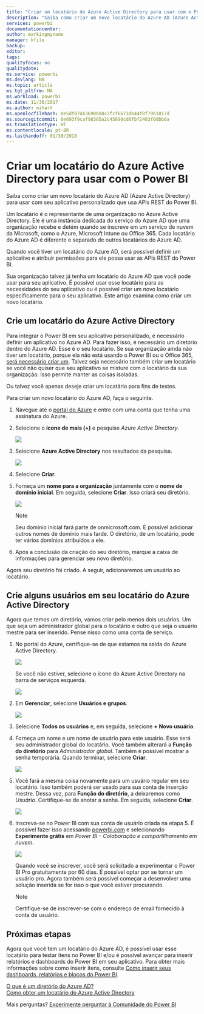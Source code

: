 ```yaml
---
title: "Criar um locatário do Azure Active Directory para usar com o Power BI"
description: "Saiba como criar um novo locatário do Azure AD (Azure Active Directory) para usar com seu aplicativo personalizado que usa APIs REST do Power BI."
services: powerbi
documentationcenter: 
author: markingmyname
manager: kfile
backup: 
editor: 
tags: 
qualityfocus: no
qualitydate: 
ms.service: powerbi
ms.devlang: NA
ms.topic: article
ms.tgt_pltfrm: NA
ms.workload: powerbi
ms.date: 11/30/2017
ms.author: mihart
ms.openlocfilehash: 0e5df07ab3690b88c2fcf6673db44f8f79b1817d
ms.sourcegitcommit: 6e693f9caf98385a2c45890cd0fbf2403f0dbb8a
ms.translationtype: HT
ms.contentlocale: pt-BR
ms.lasthandoff: 01/30/2018
---
```

# <a name="create-an-azure-active-directory-tenant-to-use-with-power-bi"></a>Criar um locatário do Azure Active Directory para usar com o Power BI
Saiba como criar um novo locatário do Azure AD (Azure Active Directory) para usar com seu aplicativo personalizado que usa APIs REST do Power BI.

Um locatário é o representante de uma organização no Azure Active Directory. Ele é uma instância dedicada do serviço do Azure AD que uma organização recebe e detém quando se inscreve em um serviço de nuvem da Microsoft, como o Azure, Microsoft Intune ou Office 365. Cada locatário do Azure AD é diferente e separado de outros locatários do Azure AD.

Quando você tiver um locatário do Azure AD, será possível definir um aplicativo e atribuir permissões para ele possa usar as APIs REST do Power BI.

Sua organização talvez já tenha um locatário do Azure AD que você pode usar para seu aplicativo. É possível usar esse locatário para as necessidades do seu aplicativo ou é possível criar um novo locatário especificamente para o seu aplicativo. Este artigo examina como criar um novo locatário.

## <a name="create-an-azure-active-directory-tenant"></a>Crie um locatário do Azure Active Directory
Para integrar o Power BI em seu aplicativo personalizado, é necessário definir um aplicativo no Azure AD. Para fazer isso, é necessário um diretório dentro do Azure AD. Esse é o seu locatário. Se sua organização ainda não tiver um locatário, porque ela não está usando o Power BI ou o Office 365, [será necessário criar um](https://docs.microsoft.com/azure/active-directory/develop/active-directory-howto-tenant). Talvez seja necessário também criar um locatário se você não quiser que seu aplicativo se misture com o locatário da sua organização. Isso permite manter as coisas isoladas.

Ou talvez você apenas deseje criar um locatário para fins de testes.

Para criar um novo locatário do Azure AD, faça o seguinte.

1. Navegue até o [portal do Azure](https://portal.azure.com) e entre com uma conta que tenha uma assinatura do Azure.
2. Selecione o **ícone de mais (+)** e pesquise *Azure Active Directory*.
   
    ![](media/create-an-azure-active-directory-tenant/new-directory.png)
3. Selecione **Azure Active Directory** nos resultados da pesquisa.
   
    ![](media/create-an-azure-active-directory-tenant/new-directory2.png)
4. Selecione **Criar**.
5. Forneça um **nome para a organização** juntamente com o **nome de domínio inicial**. Em seguida, selecione **Criar**. Isso criará seu diretório.
   
    ![](media/create-an-azure-active-directory-tenant/organization-and-domain.png)
   
   > [!NOTE]
   > Seu domínio inicial fará parte de onmicrosoft.com. É possível adicionar outros nomes de domínio mais tarde. O diretório, de um locatário, pode ter vários domínios atribuídos a ele.
   > 
   > 
6. Após a conclusão da criação do seu diretório, marque a caixa de informações para gerenciar seu novo diretório.

Agora seu diretório foi criado. A seguir, adicionaremos um usuário ao locatário.

## <a name="create-some-users-in-your-azure-active-directory-tenant"></a>Crie alguns usuários em seu locatário do Azure Active Directory
Agora que temos um diretório, vamos criar pelo menos dois usuários. Um que seja um administrador global para o locatário e outro que seja o usuário mestre para ser inserido. Pense nisso como uma conta de serviço.

1. No portal do Azure, certifique-se de que estamos na saída do Azure Active Directory.
   
    ![](media/create-an-azure-active-directory-tenant/aad-flyout.png)
   
    Se você não estiver, selecione o ícone do Azure Active Directory na barra de serviços esquerda.
   
    ![](media/create-an-azure-active-directory-tenant/aad-service.png)
2. Em **Gerenciar**, selecione **Usuários e grupos**.
   
    ![](media/create-an-azure-active-directory-tenant/users-and-groups.png)
3. Selecione **Todos os usuários** e, em seguida, selecione **+ Novo usuário**.
4. Forneça um nome e um nome de usuário para este usuário. Esse será seu administrador global do locatário. Você também alterará a **Função do diretório** para *Administrador global*. Também é possível mostrar a senha temporária. Quando terminar, selecione **Criar**.
   
    ![](media/create-an-azure-active-directory-tenant/global-admin.png)
5. Você fará a mesma coisa novamente para um usuário regular em seu locatário. Isso também poderá ser usado para sua conta de inserção mestre. Dessa vez, para **Função do diretório**, a deixaremos como *Usuário*. Certifique-se de anotar a senha. Em seguida, selecione **Criar**.
   
    ![](media/create-an-azure-active-directory-tenant/pbiembed-user.png)
6. Inscreva-se no Power BI com sua conta de usuário criada na etapa 5. É possível fazer isso acessando [powerbi.com](https://powerbi.microsoft.com/get-started/) e selecionando **Experimente grátis** em *Power BI – Colaboração e compartilhamento em nuvem*.
   
    ![](media/create-an-azure-active-directory-tenant/try-powerbi-free.png)
   
    Quando você se inscrever, você será solicitado a experimentar o Power BI Pro gratuitamente por 60 dias. É possível optar por se tornar um usuário pro. Agora também será possível começar a desenvolver uma solução inserida se for isso o que você estiver procurando.
   
   > [!NOTE]
   > Certifique-se de inscrever-se com o endereço de email fornecido à conta de usuário.
   > 
   > 

## <a name="next-steps"></a>Próximas etapas
Agora que você tem um locatário do Azure AD, é possível usar esse locatário para testar itens no Power BI e/ou é possível avançar para inserir relatórios e dashboards do Power BI em seu aplicativo. Para obter mais informações sobre como inserir itens, consulte [Como inserir seus dashboards, relatórios e blocos do Power BI](embedding-content.md).

[O que é um diretório do Azure AD?](https://docs.microsoft.com/azure/active-directory/active-directory-whatis)  
[Como obter um locatário do Azure Active Directory](https://docs.microsoft.com/azure/active-directory/develop/active-directory-howto-tenant)  

Mais perguntas? [Experimente perguntar à Comunidade do Power BI](http://community.powerbi.com/)

